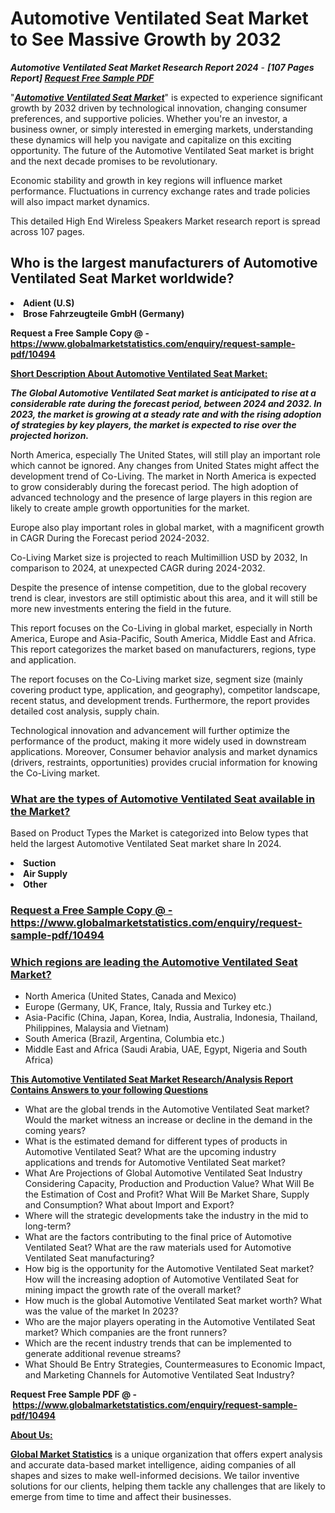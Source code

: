 <h1>Automotive Ventilated Seat Market to See Massive Growth by 2032</h1><p><em><strong>Automotive Ventilated Seat Market Research Report 2024</strong></em>&nbsp;-&nbsp;<em><strong>[107 Pages Report] </strong></em><em><strong><a href="https://www.globalmarketstatistics.com/enquiry/request-sample-pdf/10494">Request Free Sample PDF</a></strong></em></p><p>"<a style="font-style: italic; font-weight: bold;" href="https://www.globalmarketstatistics.com/market-reports/automotive-ventilated-seat-market-10494">Automotive Ventilated Seat Market</a>" is expected to experience significant growth by 2032 driven by technological innovation, changing consumer preferences, and supportive policies. Whether you're an investor, a business owner, or simply interested in emerging markets, understanding these dynamics will help you navigate and capitalize on this exciting opportunity. The future of the&nbsp;Automotive Ventilated Seat market is bright and the next decade promises to be revolutionary.</p><p>Economic stability and growth in key regions will influence market performance. Fluctuations in currency exchange rates and trade policies will also impact market dynamics.</p><p>This detailed&nbsp;High End Wireless Speakers Market research report is spread across 107 pages.</p><h2><strong>Who is the largest manufacturers of Automotive Ventilated Seat Market worldwide?</strong></h2><p><strong><li>Adient (U.S)<li>Brose Fahrzeugteile GmbH (Germany)</strong></p><p><strong>Request a Free Sample Copy @ - <a href="https://www.globalmarketstatistics.com/enquiry/request-sample-pdf/10494">https://www.globalmarketstatistics.com/enquiry/request-sample-pdf/10494</a></strong></p><p><strong><u>Short Description About Automotive Ventilated Seat Market:</u></strong></p><p><strong><em>The Global Automotive Ventilated Seat market is anticipated to rise at a considerable rate during the forecast period, between 2024 and 2032. In 2023, the market is growing at a steady rate and with the rising adoption of strategies by key players, the market is expected to rise over the projected horizon.</em></strong></p><p>North America, especially The United States, will still play an important role which cannot be ignored. Any changes from United States might affect the development trend of Co-Living. The market in North America is expected to grow considerably during the forecast period. The high adoption of advanced technology and the presence of large players in this region are likely to create ample growth opportunities for the market.</p><p>Europe also play important roles in global market, with a magnificent growth in CAGR During the Forecast period 2024-2032.</p><p>Co-Living Market size is projected to reach Multimillion USD by 2032, In comparison to 2024, at unexpected CAGR during 2024-2032.</p><p>Despite the presence of intense competition, due to the global recovery trend is clear, investors are still optimistic about this area, and it will still be more new investments entering the field in the future.</p><p>This report focuses on the Co-Living in global market, especially in North America, Europe and Asia-Pacific, South America, Middle East and Africa. This report categorizes the market based on manufacturers, regions, type and application.</p><p>The report focuses on the Co-Living market size, segment size (mainly covering product type, application, and geography), competitor landscape, recent status, and development trends. Furthermore, the report provides detailed cost analysis, supply chain.</p><p>Technological innovation and advancement will further optimize the performance of the product, making it more widely used in downstream applications. Moreover, Consumer behavior analysis and market dynamics (drivers, restraints, opportunities) provides crucial information for knowing the Co-Living market.</p><h3 class="rank-math-question "><span style="text-decoration: underline;">What are the types of Automotive Ventilated Seat available in the Market?</span></h3><p>Based on Product Types the Market is categorized into Below types that held the largest Automotive Ventilated Seat market share In 2024.</p><p><strong><li>Suction<li>Air Supply<li>Other</strong></p><h3 class="rank-math-question "><span style="text-decoration: underline;">Request a Free Sample Copy @ - <a href="https://www.globalmarketstatistics.com/enquiry/request-sample-pdf/10494">https://www.globalmarketstatistics.com/enquiry/request-sample-pdf/10494</a></span></h3><h3 class="rank-math-question "><span style="text-decoration: underline;">Which regions are leading the Automotive Ventilated Seat Market?</span></h3><ul><li>North America (United States, Canada and Mexico)</li><li>Europe (Germany, UK, France, Italy, Russia and Turkey etc.)</li><li>Asia-Pacific (China, Japan, Korea, India, Australia, Indonesia, Thailand, Philippines, Malaysia and Vietnam)</li><li>South America (Brazil, Argentina, Columbia etc.)</li><li>Middle East and Africa (Saudi Arabia, UAE, Egypt, Nigeria and South Africa)</li></ul><p><strong><u>This Automotive Ventilated Seat Market Research/Analysis Report Contains Answers to your following Questions</u></strong></p><ul><li>What are the global trends in the Automotive Ventilated Seat market? Would the market witness an increase or decline in the demand in the coming years?</li><li>What is the estimated demand for different types of products in Automotive Ventilated Seat? What are the upcoming industry applications and trends for Automotive Ventilated Seat market?</li><li>What Are Projections of Global Automotive Ventilated Seat Industry Considering Capacity, Production and Production Value? What Will Be the Estimation of Cost and Profit? What Will Be Market Share, Supply and Consumption? What about Import and Export?</li><li>Where will the strategic developments take the industry in the mid to long-term?</li><li>What are the factors contributing to the final price of Automotive Ventilated Seat? What are the raw materials used for Automotive Ventilated Seat manufacturing?</li><li>How big is the opportunity for the Automotive Ventilated Seat market? How will the increasing adoption of Automotive Ventilated Seat for mining impact the growth rate of the overall market?</li><li>How much is the global Automotive Ventilated Seat market worth? What was the value of the market In 2023?</li><li>Who are the major players operating in the Automotive Ventilated Seat market? Which companies are the front runners?</li><li>Which are the recent industry trends that can be implemented to generate additional revenue streams?</li><li>What Should Be Entry Strategies, Countermeasures to Economic Impact, and Marketing Channels for Automotive Ventilated Seat Industry?</li></ul><p><strong>Request Free Sample PDF @ -&nbsp;<a href="https://www.globalmarketstatistics.com/enquiry/request-sample-pdf/10494">https://www.globalmarketstatistics.com/enquiry/request-sample-pdf/10494</a></strong></p><p><strong><u>About Us:</u></strong></p><p><strong><a href="https://www.globalmarketstatistics.com/">Global Market Statistics</a></strong> is a unique organization that offers expert analysis and accurate data-based market intelligence, aiding companies of all shapes and sizes to make well-informed decisions. We tailor inventive solutions for our clients, helping them tackle any challenges that are likely to emerge from time to time and affect their businesses.</p>
